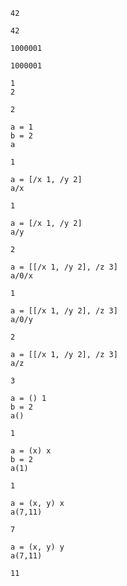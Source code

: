 ```
42

42
```

```
1000001

1000001
```

```
1
2

2
```

```
a = 1
b = 2
a

1
```

```
a = [/x 1, /y 2]
a/x

1
```

```
a = [/x 1, /y 2]
a/y

2
```

```
a = [[/x 1, /y 2], /z 3]
a/0/x

1
```

```
a = [[/x 1, /y 2], /z 3]
a/0/y

2
```

```
a = [[/x 1, /y 2], /z 3]
a/z

3
```

```
a = () 1
b = 2
a()

1
```

```
a = (x) x
b = 2
a(1)

1
```

```
a = (x, y) x
a(7,11)

7
```

```
a = (x, y) y
a(7,11)

11
```

